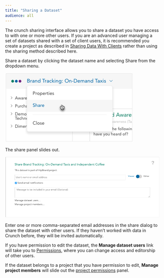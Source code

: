 ```yaml
---
title: "Sharing a Dataset"
audience: all
---
```


The crunch sharing interface allows you to share a dataset you have access to with one or more other users. If you are an advanced user managing a set of datasets shared with a set of client users, it is recommended you create a project as described in [Sharing Data With Clients](crunch_project-management.html) rather than using the sharing method described here.

Share a dataset by clicking the dataset name and selecting Share from the dropdown menu.

![](images/DsMenuShare.png)

The share panel slides out.

![](images/ShareDataset.png)

Enter one or more comma-separated email addresses in the share dialog to share the dataset with other users. If they haven’t worked with data in Crunch before, they will be invited automatically.

If you have permission to edit the dataset, the **Manage dataset users** link will take you to [Permissions](crunch_sharing-properties.html), where you can change access and editorship of other users.

If the dataset belongs to a project that you have permission to edit, **Manage project members** will slide out the [project permissions](crunch_project-management.html) panel.
